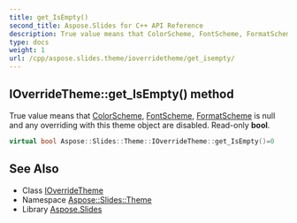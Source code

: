 ```yaml
---
title: get_IsEmpty()
second_title: Aspose.Slides for C++ API Reference
description: True value means that ColorScheme, FontScheme, FormatScheme is null and any overriding with this theme object are disabled. Read-only bool.
type: docs
weight: 1
url: /cpp/aspose.slides.theme/ioverridetheme/get_isempty/
---
```

## IOverrideTheme::get_IsEmpty() method


True value means that [ColorScheme](../../colorscheme/), [FontScheme](../../fontscheme/), [FormatScheme](../../formatscheme/) is null and any overriding with this theme object are disabled. Read-only **bool**.

```cpp
virtual bool Aspose::Slides::Theme::IOverrideTheme::get_IsEmpty()=0
```

## See Also

* Class [IOverrideTheme](./)
* Namespace [Aspose::Slides::Theme](../)
* Library [Aspose.Slides](../../)